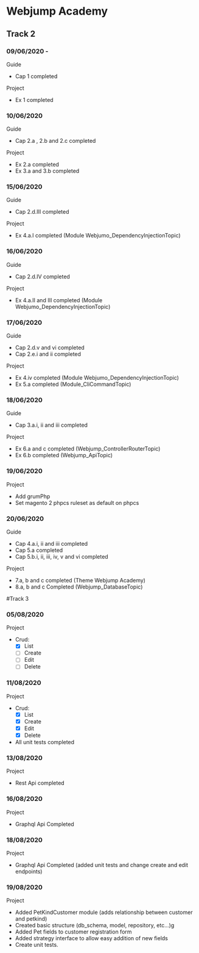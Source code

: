 # Webjump Academy
## Track 2
### 09/06/2020 - 
Guide
 - Cap 1 completed  

Project 
- Ex 1 completed

### 10/06/2020 
Guide
 - Cap 2.a , 2.b and 2.c completed

Project
 - Ex 2.a completed
 - Ex 3.a and 3.b completed

### 15/06/2020
Guide
 - Cap 2.d.III completed 

Project
- Ex 4.a.I completed (Module Webjumo_DependencyInjectionTopic)

### 16/06/2020
Guide
 - Cap 2.d.IV completed 

Project
- Ex 4.a.II and III completed (Module Webjumo_DependencyInjectionTopic)

### 17/06/2020
Guide
 - Cap 2.d.v and vi completed
 - Cap 2.e.i and ii completed
 
 Project
 - Ex 4.iv completed (Module Webjumo_DependencyInjectionTopic)
 - Ex 5.a completed (Module_CliCommandTopic)

### 18/06/2020
Guide
- Cap 3.a.i, ii and iii completed

Project
- Ex 6.a and c completed (Webjump_ControllerRouterTopic)
- Ex 6.b completed (Webjump_ApiTopic)

### 19/06/2020

Project
- Add grumPhp
- Set magento 2 phpcs ruleset as default on phpcs

### 20/06/2020

Guide
- Cap 4.a.i, ii and iii completed
- Cap 5.a completed
- Cap 5.b.i, ii, iii, iv, v and vi completed

Project 
- 7.a, b and c completed (Theme Webjump Academy)
- 8.a, b and c Completed (Webjump_DatabaseTopic)

#Track 3
### 05/08/2020

Project
- Crud:
    -[x] List
    -[ ] Create
    -[ ] Edit
    -[ ] Delete 
    
### 11/08/2020

Project
- Crud:
    -[x] List
    -[x] Create
    -[x] Edit
    -[x] Delete 
- All unit tests completed

### 13/08/2020

Project
- Rest Api completed

### 16/08/2020

Project
- Graphql Api Completed

### 18/08/2020

Project
- Graphql Api Completed (added unit tests and change create and edit endpoints)

### 19/08/2020

Project
- Added PetKindCustomer module (adds relationship between customer and petkind)
- Created basic structure (db_schema, model, repository, etc...)g
- Added Pet fields to customer registration form
- Added strategy interface to allow easy addition of new fields
- Create unit tests.



